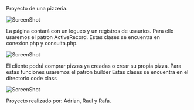 Proyecto de una pizzeria.

![ScreenShot](https://raw.github.com/aadehoces/phpOrientado/master/img/banner.jpg)

La página contará con un logueo y un registros de usaurios. Para ello usaremos el patron ActiveRecord.
Estas clases se encuentra en conexion.php y consulta.php.

![ScreenShot](https://raw.github.com/aadehoces/phpOrientado/master/UML/conexion.png)

El cliente podrá comprar pizzas ya creadas o crear su propia pizza. Para estas funciones usaremos el patron builder
Estas clases se encuentra en el directorio code class

![ScreenShot](https://raw.github.com/aadehoces/phpOrientado/master/UML/builder.png)

Proyecto realizado por: Adrian, Raul y Rafa.
